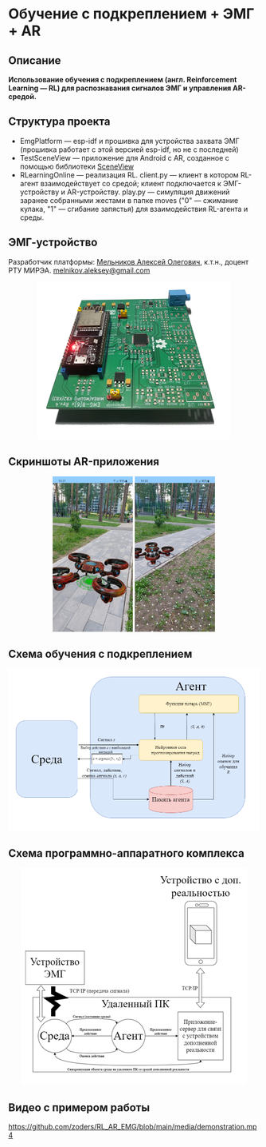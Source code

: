 # Обучение с подкреплением + ЭМГ + AR
## Описание
**Использование обучения с подкреплением (англ. Reinforcement Learning — RL) для распознавания сигналов ЭМГ и управления AR-средой.**

## Структура проекта 
- EmgPlatform — esp-idf и прошивка для устройства захвата ЭМГ (прошивка работает с этой версией esp-idf, но не с последней)
- TestSceneView — приложение для Android с AR, созданное с помощью библиотеки [SceneView](https://github.com/SceneView/sceneview-android)
- RLearningOnline — реализация RL. client.py — клиент в котором RL-агент взаимодействует со средой; клиент подключается к ЭМГ-устройству и AR-устройству. play.py — симуляция движений заранее собранными жестами в папке moves ("0" — сжимание кулака, "1" — сгибание запястья) для взаимодействия RL-агента и среды.

## ЭМГ-устройство
Разработчик платформы: [Мельников Алексей Олегович](http://rf-lab.org/), к.т.н., доцент РТУ МИРЭА. melnikov.aleksey@gmail.com
<p align="center">
<img src="/media/device_esp32.png" />
</p>

## Скриншоты AR-приложения
<p align="center">
<img src="/media/screen1.jpeg" width="32%"/>
<img src="/media/screen2.png" width="32%"/>
</p>

## Схема обучения с подкреплением
<p align="center">
<img src="/media/rl.png" />
</p>

## Схема программно-аппаратного комплекса
<p align="center">
<img src="/media/schema.png" />
</p>

## Видео с примером работы
https://github.com/zoders/RL_AR_EMG/blob/main/media/demonstration.mp4


